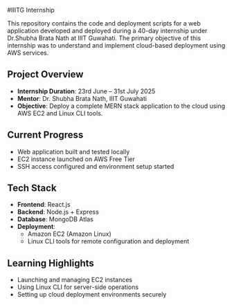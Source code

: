 #IIITG Internship

This repository contains the code and deployment scripts for a web application developed and deployed during a 40-day internship under Dr.Shubha Brata Nath at IIIT Guwahati. The primary objective of this internship was to understand and implement cloud-based deployment using AWS services.

## Project Overview

- **Internship Duration**: 23rd June – 31st July 2025  
- **Mentor**: Dr. Shubha Brata Nath, IIIT Guwahati  
- **Objective**: Deploy a complete MERN stack application to the cloud using AWS EC2 and Linux CLI tools.

## Current Progress

- Web application built and tested locally  
- EC2 instance launched on AWS Free Tier  
- SSH access configured and environment setup started  

## Tech Stack

- **Frontend**: React.js  
- **Backend**: Node.js + Express  
- **Database**: MongoDB Atlas  
- **Deployment**:  
  - Amazon EC2 (Amazon Linux)  
  - Linux CLI tools for remote configuration and deployment  

## Learning Highlights

- Launching and managing EC2 instances  
- Using Linux CLI for server-side operations  
- Setting up cloud deployment environments securely  
